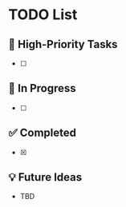 # TODO List

## 📌 High-Priority Tasks
- [ ]

## 🔄 In Progress
- [ ]

## ✅ Completed
- [x]

## 💡 Future Ideas
- TBD
